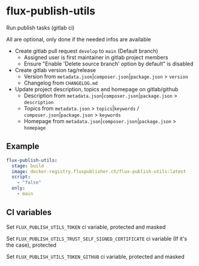 # flux-publish-utils

Run publish tasks (gitlab ci)

All are optional, only done if the needed infos are available

- Create gitlab pull request `develop` to `main` (Default branch)
    - Assigned user is first maintainer in gitlab project members
    - Ensure "Enable 'Delete source branch' option by default" is disabled
- Create gitlab version tag/release
    - Version from `metadata.json`|`composer.json`|`package.json` > `version`
    - Changelog from `CHANGELOG.md`
- Update project description, topics and homepage on gitlab/github
    - Description from `metadata.json`|`composer.json`|`package.json` > `description`
    - Topics from `metadata.json` > `topics`|`keywords` / `composer.json`|`package.json` > `keywords`
    - Homepage from `metadata.json`|`composer.json`|`package.json` > `homepage`

## Example

```yaml
flux-publish-utils:
  stage: build
  image: docker-registry.fluxpublisher.ch/flux-publish-utils:latest
  script:
    - "false"
  only:
    - main
```

## CI variables

Set `FLUX_PUBLISH_UTILS_TOKEN` ci variable, protected and masked

Set `FLUX_PUBLISH_UTILS_TRUST_SELF_SIGNED_CERTIFICATE` ci variable (If it's the case), protected

Set `FLUX_PUBLISH_UTILS_TOKEN_GITHUB` ci variable, protected and masked
